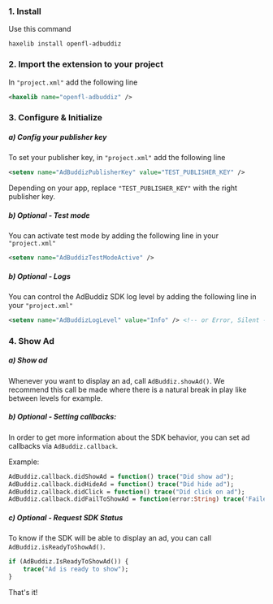 ### 1. Install 

Use this command 

`haxelib install openfl-adbuddiz`

### 2. Import the extension to your project
In `"project.xml"` add the following line
```xml
<haxelib name="openfl-adbuddiz" />
```

### 3. Configure & Initialize 

##### a) Config your publisher key
To set your publisher key, in `"project.xml"` add the following line
```xml
<setenv name="AdBuddizPublisherKey" value="TEST_PUBLISHER_KEY" />
```
Depending on your app, replace `"TEST_PUBLISHER_KEY"` with the right publisher key.

##### b) Optional - Test mode
You can activate test mode by adding the following line in your `"project.xml"`
```xml
<setenv name="AdBuddizTestModeActive" />
````

##### b) Optional - Logs
You can control the AdBuddiz SDK log level by adding the following line in your `"project.xml"`
```xml
<setenv name="AdBuddizLogLevel" value="Info" /> <!-- or Error, Silent -->
```


### 4. Show Ad

##### a) Show ad

Whenever you want to display an ad, call `AdBuddiz.showAd()`.
We recommend this call be made where there is a natural break in play like between levels for example. 

##### b) Optional - Setting callbacks:

In order to get more information about the SDK behavior, you can set ad callbacks via `AdBuddiz.callback`.

Example:
```haxe
AdBuddiz.callback.didShowAd = function() trace("Did show ad");
AdBuddiz.callback.didHideAd = function() trace("Did hide ad");
AdBuddiz.callback.didClick = function() trace("Did click on ad");
AdBuddiz.callback.didFailToShowAd = function(error:String) trace('Failed to show ad. ERROR: $error');
```

##### c) Optional - Request SDK Status

To know if the SDK will be able to display an ad, you can call `AdBuddiz.isReadyToShowAd()`.
```haxe
if (AdBuddiz.IsReadyToShowAd()) {
	trace("Ad is ready to show");
}
```

That's it!

